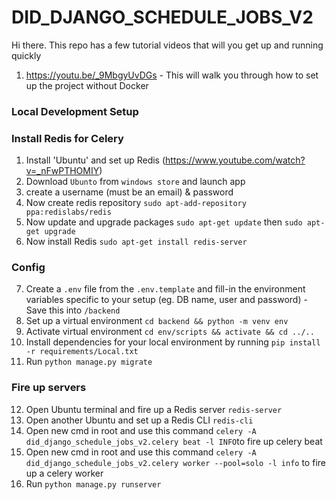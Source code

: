 # DID_DJANGO_SCHEDULE_JOBS_V2

Hi there.
This repo has a few tutorial videos that will you get up and running quickly
1) https://youtu.be/_9MbgyUvDGs - This will walk you through how to set up the project without Docker

### Local Development Setup

### Install Redis for Celery
1. Install 'Ubuntu' and set up Redis (https://www.youtube.com/watch?v=_nFwPTHOMIY)
2. Download `Ubunto` from `windows store` and launch app
3. create a username (must be an email) & password
4. Now create redis repository `sudo apt-add-repository ppa:redislabs/redis`
5. Now update and upgrade packages `sudo apt-get update` then `sudo apt-get upgrade`
6. Now install Redis `sudo apt-get install redis-server`
### Config
7. Create a `.env` file from the `.env.template` and fill-in the environment variables specific to your setup (eg. DB
   name, user and password) - Save this into `/backend`
8. Set up a virtual environment `cd backend && python -m venv env`
9. Activate virtual environment `cd env/scripts && activate && cd ../..`
10. Install dependencies for your local environment by running `pip install -r requirements/Local.txt`
11. Run `python manage.py migrate`

### Fire up servers
12. Open Ubuntu terminal and fire up a Redis server `redis-server`
13. Open another Ubuntu and set up a Redis CLI `redis-cli`
14. Open new cmd in root and use this command `celery -A did_django_schedule_jobs_v2.celery beat -l INFO`to fire up celery beat
15. Open new cmd in root and use this command `celery -A did_django_schedule_jobs_v2.celery worker --pool=solo -l info` to fire up a celery worker
16. Run `python manage.py runserver`


